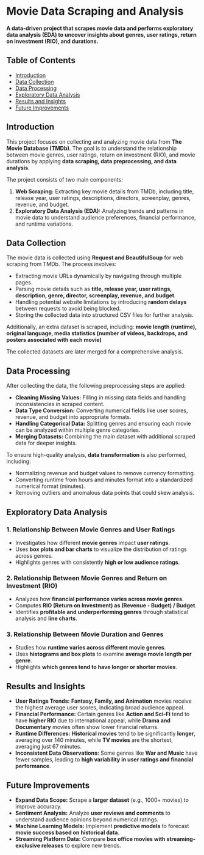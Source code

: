 # Movie Data Scraping and Analysis

**A data-driven project that scrapes movie data and performs exploratory data analysis (EDA) to uncover insights about genres, user ratings, return on investment (RIO), and durations.**

## Table of Contents
- [Introduction](#introduction)
- [Data Collection](#data-collection)
- [Data Processing](#data-processing)
- [Exploratory Data Analysis](#exploratory-data-analysis)
- [Results and Insights](#results-and-insights)
- [Future Improvements](#future-improvements)


## Introduction
This project focuses on collecting and analyzing movie data from **The Movie Database (TMDb)**. The goal is to understand the relationship between movie genres, user ratings, return on investment (RIO), and movie durations by applying **data scraping, data preprocessing, and data analysis**.

The project consists of two main components:
1. **Web Scraping:** Extracting key movie details from TMDb, including title, release year, user ratings, descriptions, directors, screenplay, genres, revenue, and budget.
2. **Exploratory Data Analysis (EDA):** Analyzing trends and patterns in movie data to understand audience preferences, financial performance, and runtime variations.

## Data Collection
The movie data is collected using **Request and BeautifulSoup** for web scraping from TMDb.
The process involves:
- Extracting movie URLs dynamically by navigating through multiple pages.
- Parsing movie details such as **title, release year, user ratings, description, genre, director, screenplay, revenue, and budget**.
- Handling potential website limitations by introducing **random delays** between requests to avoid being blocked.
- Storing the collected data into structured CSV files for further analysis.

Additionally, an extra dataset is scraped, including: **movie length (runtime), original language, media statistics (number of videos, backdrops, and posters associated with each movie)**

The collected datasets are later merged for a comprehensive analysis.


## Data Processing
After collecting the data, the following preprocessing steps are applied:
- **Cleaning Missing Values:** Filling in missing data fields and handling inconsistencies in scraped content.
- **Data Type Conversion:** Converting numerical fields like user scores, revenue, and budget into appropriate formats.
- **Handling Categorical Data:** Splitting genres and ensuring each movie can be analyzed within multiple genre categories.
- **Merging Datasets:** Combining the main dataset with additional scraped data for deeper insights.

To ensure high-quality analysis, **data transformation** is also performed, including:
- Normalizing revenue and budget values to remove currency formatting.
- Converting runtime from hours and minutes format into a standardized numerical format (minutes).
- Removing outliers and anomalous data points that could skew analysis.


## Exploratory Data Analysis
### **1. Relationship Between Movie Genres and User Ratings**
- Investigates how different **movie genres** impact **user ratings**.
- Uses **box plots and bar charts** to visualize the distribution of ratings across genres.
- Highlights genres with consistently **high or low audience ratings**.

### **2. Relationship Between Movie Genres and Return on Investment (RIO)**
- Analyzes how **financial performance varies across movie genres**.
- Computes **RIO (Return on Investment) as (Revenue - Budget) / Budget**.
- Identifies **profitable and underperforming genres** through statistical analysis and **line charts**.

### **3. Relationship Between Movie Duration and Genres**
- Studies how **runtime varies across different movie genres**.
- Uses **histograms and box plots** to examine **average movie length per genre**.
- Highlights **which genres tend to have longer or shorter movies**.


## Results and Insights
- **User Ratings Trends:** **Fantasy, Family, and Animation** movies receive the highest average user scores, indicating broad audience appeal.
- **Financial Performance:** Certain genres like **Action and Sci-Fi** tend to have **higher RIO** due to international appeal, while **Drama and Documentary** movies often show lower financial returns.
- **Runtime Differences:** **Historical movies** tend to be significantly **longer**, averaging over 140 minutes, while **TV movies** are the shortest, averaging just 67 minutes.
- **Inconsistent Data Observations:** Some genres like **War and Music** have fewer samples, leading to **high variability in user ratings and financial performance**.


## Future Improvements
- **Expand Data Scope:** Scrape a **larger dataset** (e.g., 1000+ movies) to improve accuracy.
- **Sentiment Analysis:** Analyze **user reviews and comments** to understand audience opinions beyond numerical ratings.
- **Machine Learning Models:** Implement **predictive models** to forecast **movie success based on historical data**.
- **Streaming Platform Data:** Compare **box office movies with streaming-exclusive releases** to explore new trends.
